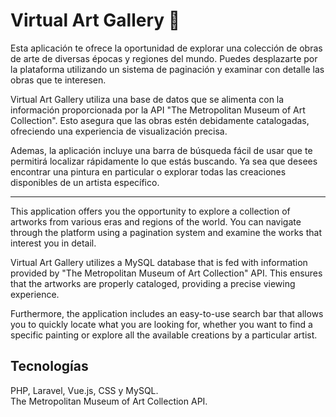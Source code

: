 # Virtual Art Gallery :high_brightness:

Esta aplicación te ofrece la oportunidad de explorar una colección de obras de arte de diversas épocas y regiones del mundo. Puedes desplazarte por la plataforma utilizando un sistema de paginación y examinar con detalle las obras que te interesen.

Virtual Art Gallery utiliza una base de datos que se alimenta con la información proporcionada por la API "The Metropolitan Museum of Art Collection". Esto asegura que las obras estén debidamente catalogadas, ofreciendo una experiencia de visualización precisa.

Ademas, la aplicación incluye una barra de búsqueda fácil de usar que te permitirá localizar rápidamente lo que estás buscando. Ya sea que desees encontrar una pintura en particular o explorar todas las creaciones disponibles de un artista específico.

----

This application offers you the opportunity to explore a collection of artworks from various eras and regions of the world. You can navigate through the platform using a pagination system and examine the works that interest you in detail.

Virtual Art Gallery utilizes a MySQL database that is fed with information provided by "The Metropolitan Museum of Art Collection" API. This ensures that the artworks are properly cataloged, providing a precise viewing experience.

Furthermore, the application includes an easy-to-use search bar that allows you to quickly locate what you are looking for, whether you want to find a specific painting or explore all the available creations by a particular artist.

## Tecnologías
PHP, Laravel, Vue.js, CSS y MySQL.
<br/>
The Metropolitan Museum of Art Collection API.
